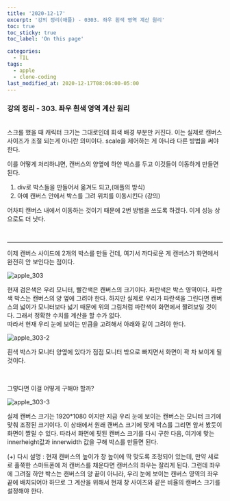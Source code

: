 ```yaml
---
title: '2020-12-17'
excerpt: '강의 정리(애플) - 0303. 좌우 흰색 영역 계산 원리'
toc: true
toc_sticky: true
toc_label: 'On this page'

categories:
  - TIL
tags:
  - apple
  - clone-coding
last_modified_at: 2020-12-17T08:06:00-05:00
---
```


### 강의 정리 - 303. 좌우 흰색 영역 계산 원리

<br />
스크롤 했을 때 캐릭터 크기는 그대로인데 회색 배경 부분만 커진다. 이는 실제로 캔버스 사이즈가 조절 되는게 아니란 의미이다.
scale을 제어하는 게 아니라 다른 방법을 써야 한다.
<br />

이를 어떻게 처리하냐면, 캔버스의 양옆에 하얀 박스를 두고 이것들이 이동하게 만들면 된다.

1.  div로 박스들을 만들어서 옮겨도 되고,(애플의 방식)
2.  아예 캔버스 안에서 박스를 그려 위치를 이동시킨다 (강의)

어차피 캔버스 내에서 이동하는 것이기 때문에 2번 방법을 쓰도록 하겠다. 이게 성능 상으로도 더 낫다.

<br />

---

이제 캔버스 사이드에 2개의 박스를 만들 건데, 여기서 까다로운 게 캔버스가 화면에서 완전히 안 보인다는 점이다.

![apple_303](https://user-images.githubusercontent.com/75867748/102463899-0a2aa500-408f-11eb-88da-f03cd7525fa2.png)

현재 검은색은 우리 모니터, 빨간색은 캔버스의 크기이다. 파란색은 박스 영역이다. 파란색 박스는 캔버스의 양 옆에 그려야 한다. 하지만 실제로 우리가 파란색을 그린다면 캔버스의 넓이가 모니터보다 넓기 때문에 위의 그림처럼 파란색이 화면에서 짤려보일 것이다. 그래서 정확한 수치를 계산을 할 수가 없다.
<br />
따라서 현재 우리 눈에 보이는 만큼을 고려해서 아래와 같이 그려야 한다.

![apple_303-2](https://user-images.githubusercontent.com/75867748/102464626-ef0c6500-408f-11eb-8639-d4004f5d3175.png)

흰색 박스가 모니터 양옆에 있다가 점점 모니터 밖으로 빠지면서 화면이 꽉 차 보이게 될 것이다.

<br />

그렇다면 이걸 어떻게 구해야 할까?

![apple_303-3](https://user-images.githubusercontent.com/75867748/102466599-912d4c80-4092-11eb-8085-000e3d7918f8.png)

실제 캔버스 크기는 1920\*1080 이지만 지금 우리 눈에 보이는 캔버스는 모니터 크기에 맞춰 조정된 크기이다. 이 상태에서 원래 캔버스 크기에 맞게 박스를 그리면 앞서 봤듯이 화면이 짤릴 수 있다. 따라서 화면에 핏된 캔버스 크기를 다시 구한 다음, 여기에 맞는 innerheight값과 innerwidth 값을 구해 박스를 만들면 된다.

(+) 다시 설명 :
현재 캔버스의 높이가 창 높이에 딱 맞도록 조정되어 있는데, 만약 세로로 홀쭉한 스마트폰에 저 캔버스를 채운다면 캔버스의 좌우는 잘리게 된다. 그런데 좌우에 그려질 하얀 박스는 캔버스의 양 끝이 아니라, 우리 눈에 보이는 캔버스 영역의 좌우 끝에 배치되어야 하므로 그 계산을 위해서 현재 창 사이즈와 같은 비율의 캔버스 크기를 설정해야 한다.
